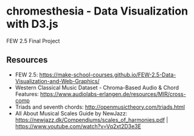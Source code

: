 # chromesthesia - Data Visualization with D3.js
FEW 2.5 Final Project

## Resources
- FEW 2.5: https://make-school-courses.github.io/FEW-2.5-Data-Visualization-and-Web-Graphics/
- Western Classical Music Dataset - Chroma-Based Audio & Chord Features: https://www.audiolabs-erlangen.de/resources/MIR/cross-comp
- Triads and seventh chords: http://openmusictheory.com/triads.html
- All About Musical Scales Guide by NewJazz: https://newjazz.dk/Compendiums/scales_of_harmonies.pdf | https://www.youtube.com/watch?v=Vq2xt2D3e3E
